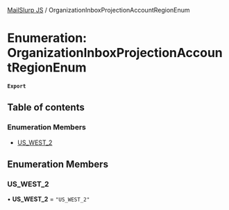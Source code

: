 [MailSlurp JS](../README.md) / OrganizationInboxProjectionAccountRegionEnum

# Enumeration: OrganizationInboxProjectionAccountRegionEnum

**`Export`**

## Table of contents

### Enumeration Members

- [US\_WEST\_2](OrganizationInboxProjectionAccountRegionEnum.md#us_west_2)

## Enumeration Members

### US\_WEST\_2

• **US\_WEST\_2** = ``"US_WEST_2"``
